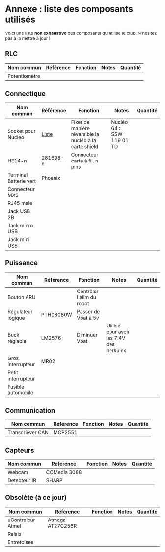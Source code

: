 # Annexe : liste des composants utilisés
 
Voici une liste **non exhaustive** des composants qu'utilise le club. 
N'hésitez pas à la mettre à jour ! 


## RLC

Nom commun | Référence | Fonction | Notes | Quantité |
-----------|-----------|----------|-------|----------|
Potentiomètre |


## Connectique

Nom commun | Référence | Fonction | Notes | Quantité |
-----------|-----------|----------|-------|----------|
Socket pour Nucleo | [Liste](http://suddendocs.samtec.com/catalog_english/ssw_th.pdf) | Fixer de manière réversible la nucléo à la carte shield | Nucléo 64 : SSW 119 01 TD | |
HE14-n | 281698-n | Connecteur carte à fil, n pins | | | 
Terminal Batterie vert | Phoenix |
Connecteur MXS |
RJ45 male |
Jack USB 2B |
Jack micro USB |
Jack mini USB |


## Puissance

Nom commun | Référence | Fonction | Notes | Quantité |
-----------|-----------|----------|-------|----------|
Bouton ARU | | Contrôler l'alim du robot | 
Régulateur logique | PTH08080W | Passer de Vbat à 5v |
Buck réglable | LM2576 | Diminuer Vbat | Utilisé pour avoir les 7.4V des herkulex |
Gros interrupteur | MR02 |
Petit interrupteur | 
Fusible automobile |



## Communication

Nom commun | Référence | Fonction | Notes | Quantité |
-----------|-----------|----------|-------|----------|
Transcriever CAN | MCP2551 | | | |

## Capteurs 

Nom commun | Référence | Fonction | Notes | Quantité |
-----------|-----------|----------|-------|----------|
Webcam | COMedia 3088
Detecteur IR | SHARP |


## Obsolète (à ce jour)

Nom commun | Référence | Fonction | Notes | Quantité |
-----------|-----------|----------|-------|----------|
uControleur Atmel | Atmega AT27C256R |
Relais |
Entretoises |



